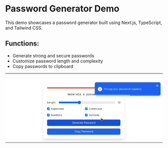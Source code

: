 # Password Generator Demo
This demo showcases a password generator built using Next.js, TypeScript, and Tailwind CSS.

## Functions:
- Generate strong and secure passwords
- Customize password length and complexity
- Copy passwords to clipboard

---

![Demo](/public/demo.gif)

